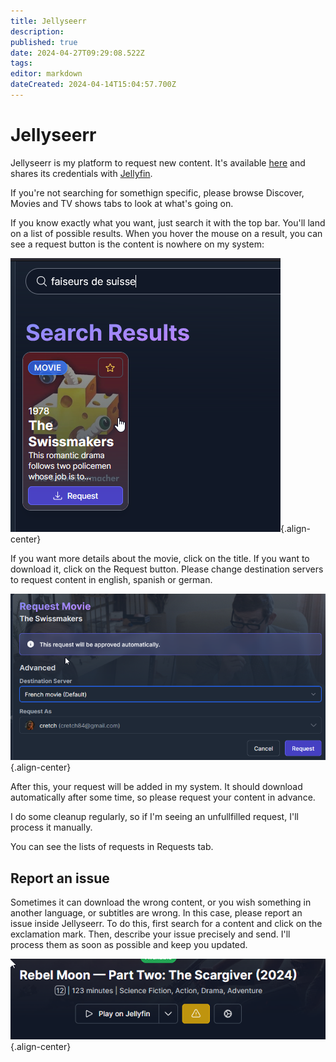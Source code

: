 ```yaml
---
title: Jellyseerr
description: 
published: true
date: 2024-04-27T09:29:08.522Z
tags: 
editor: markdown
dateCreated: 2024-04-14T15:04:57.700Z
---
```


# Jellyseerr
Jellyseerr is my platform to request new content. It's available [here](https://jellyseerr.ktgn.net/) and shares its credentials with [Jellyfin](/jellyfin).

If you're not searching for somethign specific, please browse Discover, Movies and TV shows tabs to look at what's going on.

If you know exactly what you want, just search it with the top bar. You'll land on a list of possible results. When you hover the mouse on a result, you can see a request button is the content is nowhere on my system:

![results.png](/results.png){.align-center}

If you want more details about the movie, click on the title. If you want to download it, click on the Request button. Please change destination servers to request content in english, spanish or german. 

![results2.png](/results2.png){.align-center}

After this, your request will be added in my system. It should download automatically after some time, so please request your content in advance.

I do some cleanup regularly, so if I'm seeing an unfullfilled request, I'll process it manually. 

You can see the lists of requests in Requests tab.

## Report an issue 
Sometimes it can download the wrong content, or you wish something in another language, or subtitles are wrong. In this case, please report an issue inside Jellyseerr. To do this, first search for a content and click on the exclamation mark. Then, describe your issue precisely and send. I'll process them as soon as possible and keep you updated. 

![issue1.png](/issue1.png){.align-center}